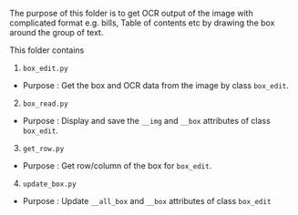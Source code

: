 The purpose of this folder is to get OCR output of the image with complicated 
format e.g. bills, Table of contents etc by drawing the box around the group of 
text.

This folder contains
1.  `box_edit.py`
-	Purpose : Get the box and OCR data from the image by class `box_edit`.
2.  `box_read.py`
-   Purpose : Display and save the `__img` and `__box` attributes of class `box_edit`.
3.  `get_row.py`
-	Purpose : Get row/column of the box for `box_edit`.
4.  `update_box.py`
-	Purpose : Update `__all_box` and `__box` attributes of class `box_edit`
